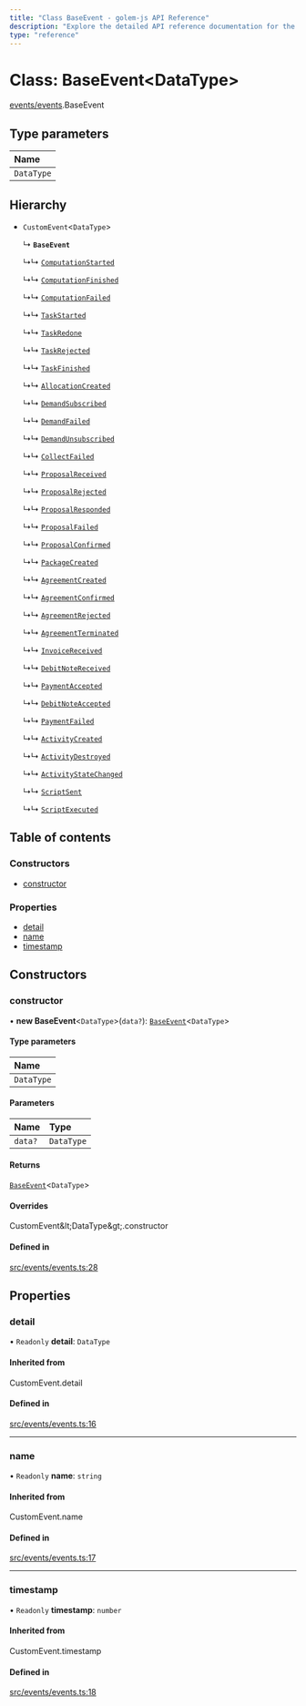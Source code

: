 ```yaml
---
title: "Class BaseEvent - golem-js API Reference"
description: "Explore the detailed API reference documentation for the Class BaseEvent within the golem-js SDK for the Golem Network."
type: "reference"
---
```

# Class: BaseEvent\<DataType\>

[events/events](../modules/events_events).BaseEvent

## Type parameters

| Name |
| :------ |
| `DataType` |

## Hierarchy

- `CustomEvent`\<`DataType`\>

  ↳ **`BaseEvent`**

  ↳↳ [`ComputationStarted`](events_events.ComputationStarted)

  ↳↳ [`ComputationFinished`](events_events.ComputationFinished)

  ↳↳ [`ComputationFailed`](events_events.ComputationFailed)

  ↳↳ [`TaskStarted`](events_events.TaskStarted)

  ↳↳ [`TaskRedone`](events_events.TaskRedone)

  ↳↳ [`TaskRejected`](events_events.TaskRejected)

  ↳↳ [`TaskFinished`](events_events.TaskFinished)

  ↳↳ [`AllocationCreated`](events_events.AllocationCreated)

  ↳↳ [`DemandSubscribed`](events_events.DemandSubscribed)

  ↳↳ [`DemandFailed`](events_events.DemandFailed)

  ↳↳ [`DemandUnsubscribed`](events_events.DemandUnsubscribed)

  ↳↳ [`CollectFailed`](events_events.CollectFailed)

  ↳↳ [`ProposalReceived`](events_events.ProposalReceived)

  ↳↳ [`ProposalRejected`](events_events.ProposalRejected)

  ↳↳ [`ProposalResponded`](events_events.ProposalResponded)

  ↳↳ [`ProposalFailed`](events_events.ProposalFailed)

  ↳↳ [`ProposalConfirmed`](events_events.ProposalConfirmed)

  ↳↳ [`PackageCreated`](events_events.PackageCreated)

  ↳↳ [`AgreementCreated`](events_events.AgreementCreated)

  ↳↳ [`AgreementConfirmed`](events_events.AgreementConfirmed)

  ↳↳ [`AgreementRejected`](events_events.AgreementRejected)

  ↳↳ [`AgreementTerminated`](events_events.AgreementTerminated)

  ↳↳ [`InvoiceReceived`](events_events.InvoiceReceived)

  ↳↳ [`DebitNoteReceived`](events_events.DebitNoteReceived)

  ↳↳ [`PaymentAccepted`](events_events.PaymentAccepted)

  ↳↳ [`DebitNoteAccepted`](events_events.DebitNoteAccepted)

  ↳↳ [`PaymentFailed`](events_events.PaymentFailed)

  ↳↳ [`ActivityCreated`](events_events.ActivityCreated)

  ↳↳ [`ActivityDestroyed`](events_events.ActivityDestroyed)

  ↳↳ [`ActivityStateChanged`](events_events.ActivityStateChanged)

  ↳↳ [`ScriptSent`](events_events.ScriptSent)

  ↳↳ [`ScriptExecuted`](events_events.ScriptExecuted)

## Table of contents

### Constructors

- [constructor](events_events.BaseEvent#constructor)

### Properties

- [detail](events_events.BaseEvent#detail)
- [name](events_events.BaseEvent#name)
- [timestamp](events_events.BaseEvent#timestamp)

## Constructors

### constructor

• **new BaseEvent**\<`DataType`\>(`data?`): [`BaseEvent`](events_events.BaseEvent)\<`DataType`\>

#### Type parameters

| Name |
| :------ |
| `DataType` |

#### Parameters

| Name | Type |
| :------ | :------ |
| `data?` | `DataType` |

#### Returns

[`BaseEvent`](events_events.BaseEvent)\<`DataType`\>

#### Overrides

CustomEvent\&lt;DataType\&gt;.constructor

#### Defined in

[src/events/events.ts:28](https://github.com/golemfactory/golem-js/blob/2d598a3/src/events/events.ts#L28)

## Properties

### detail

• `Readonly` **detail**: `DataType`

#### Inherited from

CustomEvent.detail

#### Defined in

[src/events/events.ts:16](https://github.com/golemfactory/golem-js/blob/2d598a3/src/events/events.ts#L16)

___

### name

• `Readonly` **name**: `string`

#### Inherited from

CustomEvent.name

#### Defined in

[src/events/events.ts:17](https://github.com/golemfactory/golem-js/blob/2d598a3/src/events/events.ts#L17)

___

### timestamp

• `Readonly` **timestamp**: `number`

#### Inherited from

CustomEvent.timestamp

#### Defined in

[src/events/events.ts:18](https://github.com/golemfactory/golem-js/blob/2d598a3/src/events/events.ts#L18)
